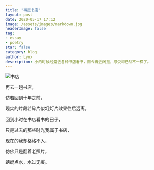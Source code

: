 ```yaml
---
title: "再逛书店"
layout: post
date: 2020-05-17 17:12
image: /assets/images/markdown.jpg
headerImage: false
tag:
- essay
- poetry
star: false
category: blog
author: Lynx
description: 小的时候经常去各种书店看书，而今再去闲逛，感受却已然不一样了。
---
```




![书店](/assets/images/pic/20200517bookstore.jpg)



再去一趟书店，

仿若回到十年之前，

现实的片段若碎片似幻灯片效果往后远离，

回到小时在书店看书的日子，

只是过去的那些时光我属于书店，

现在的我却格格不入，

仿佛只是翻着老照片，

蜻蜓点水，水过无痕。

